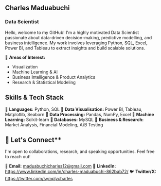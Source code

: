 ## **Charles Maduabuchi**
### **Data Scientist**

Hello, welcome to my GitHub! I'm a highly motivated Data Scientist passionate about data-driven decision-making, predictive modelling, and business intelligence. My work involves leveraging Python, SQL, Excel, Power BI, and Tableau to extract insights and build scalable solutions.

🔹 **Areas of Interest:**  
- Visualization  
- Machine Learning & AI  
- Business Intelligence & Product Analytics  
- Research & Statistical Modeling  

## **Skills & Tech Stack**
📌 **Languages:** Python, SQL
📌 **Data Visualisation:** Power BI, Tableau, Matplotlib, Seaborn
📌 **Data Processing:** Pandas, NumPy, Excel
📌 **Machine Learning:** Scikit-learn
📌 **Databases:** MySQL
📌 **Business & Research:** Market Analysis, Financial Modeling, A/B Testing

## 📢 Let's Connect**
I'm open to collaborations, research, and speaking opportunities. Feel free to reach out!

📧 **Email:** maduabuchicharles12@gmail.com
💼 **LinkedIn:** https://www.linkedin.com/in/charles-maduabuchi-862bab72/
🐦 **Twitter/X:** https://twitter.com/symplycharles


<!---
CharlesMaduabuchi/CharlesMaduabuchi is a ✨ special ✨ repository because its `README.md` (this file) appears on your GitHub profile.
You can click the Preview link to take a look at your changes.
--->
